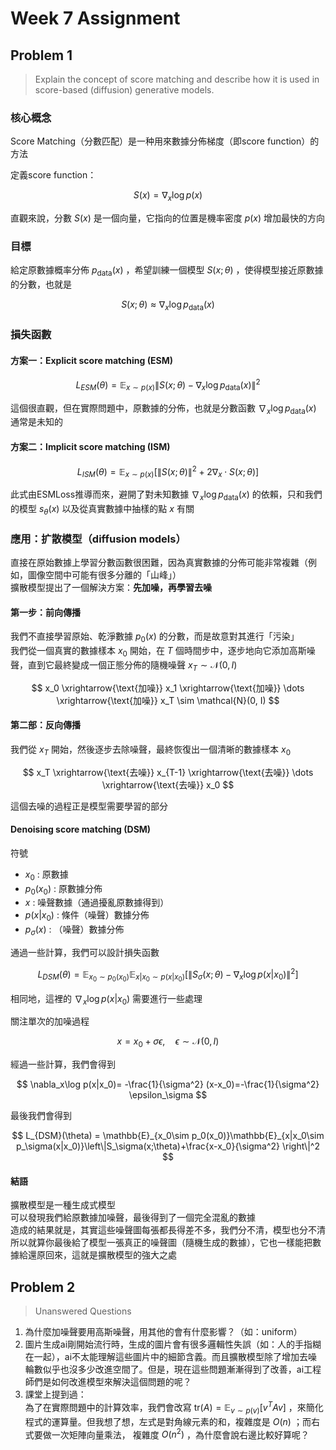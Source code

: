 # Week 7 Assignment


## Problem 1

> Explain the concept of score matching and describe how it is used in score-based (diffusion) generative models.

### 核心概念

Score Matching（分數匹配）是一种用來數據分佈梯度（即score function）的方法

定義score function：

$$
S(x) = \nabla_x \log p(x)
$$

直觀來說，分數 $S(x)$ 是一個向量，它指向的位置是機率密度 $p(x)$ 增加最快的方向

### 目標

給定原數據概率分佈 $p_{\text{data}}(x)$ ，希望訓練一個模型 $S(x; \theta)$ ，使得模型接近原數據的分數，也就是

$$
S(x; \theta) \approx \nabla_x \log p_{\text{data}}(x)
$$

### 損失函數

#### 方案一：Explicit score matching (ESM)

$$
L_{ESM}(\theta) = \mathbb{E}_{x\sim p(x)}\|S(x; \theta)-\nabla_x\log p_{\text{data}}(x)\|^2
$$

這個很直觀，但在實際問題中，原數據的分佈，也就是分數函數 $\nabla_x\log p_{\text{data}}(x)$ 通常是未知的

#### 方案二：Implicit score matching (ISM)

$$
L_{ISM}(\theta) = \mathbb{E}_{x\sim p(x)}\left[\|S(x; \theta)\|^2+2\nabla_x\cdot S(x; \theta)\right]
$$

此式由ESMLoss推導而來，避開了對未知數據 $\nabla_x\log p_{\text{data}}(x)$ 的依賴，只和我們的模型 $s_\theta(x)$ 以及從真實數據中抽樣的點 $x$ 有關

### 應用：扩散模型（diffusion models）

直接在原始數據上學習分數函數很困難，因為真實數據的分佈可能非常複雜（例如，圖像空間中可能有很多分離的「山峰」） \
擴散模型提出了一個解決方案：**先加噪，再學習去噪**

#### 第一步：前向傳播

我們不直接學習原始、乾淨數據 $p_0(x)$ 的分數，而是故意對其進行「污染」 \
我們從一個真實的數據樣本 $x_0$ 開始，在 $T$ 個時間步中，逐步地向它添加高斯噪聲，直到它最終變成一個正態分佈的隨機噪聲 $x_T \sim \mathcal{N}(0, I)$

$$
x_0 \xrightarrow{\text{加噪}} x_1 \xrightarrow{\text{加噪}} \dots \xrightarrow{\text{加噪}} x_T \sim \mathcal{N}(0, I)
$$

#### 第二部：反向傳播

我們從 $x_T$ 開始，然後逐步去除噪聲，最終恢復出一個清晰的數據樣本 $x_0$

$$
x_T \xrightarrow{\text{去噪}} x_{T-1} \xrightarrow{\text{去噪}} \dots \xrightarrow{\text{去噪}} x_0
$$

這個去噪的過程正是模型需要學習的部分

#### Denoising score matching (DSM)

符號
- $x_0$ : 原數據
- $p_0(x_0)$ : 原數據分佈
- $x$ : 噪聲數據（通過擾亂原數據得到）
- $p(x|x_0)$ : 條件（噪聲）數據分佈
- $p_{\sigma}(x)$ : （噪聲）數據分佈

通過一些計算，我們可以設計損失函數

$$
L_{DSM}(\theta) = \mathbb{E}_{x_0\sim p_0(x_0)}\mathbb{E}_{x|x_0\sim p(x|x_0)}\left[\|S_\sigma(x;\theta)-\nabla_{x}\log p(x|x_0)\|^2\right]
$$

相同地，這裡的 $\nabla_{x}\log p(x|x_0)$ 需要進行一些處理

關注單次的加噪過程

$$
x = x_0 + \sigma\epsilon, \quad \epsilon\sim \mathcal{N}(0, I)
$$

經過一些計算，我們會得到

$$
\nabla_x\log p(x|x_0)= -\frac{1}{\sigma^2} (x-x_0)=-\frac{1}{\sigma^2} \epsilon_\sigma
$$

最後我們會得到

$$
L_{DSM}(\theta) = \mathbb{E}_{x_0\sim p_0(x_0)}\mathbb{E}_{x|x_0\sim p_\sigma(x|x_0)}\left\|S_\sigma(x;\theta)+\frac{x-x_0}{\sigma^2} \right\|^2
$$

#### 結語

擴散模型是一種生成式模型 \
可以發現我們給原數據加噪聲，最後得到了一個完全混亂的數據 \
造成的結果就是，其實這些噪聲圖每張都長得差不多，我們分不清，模型也分不清 \
所以就算你最後給了模型一張真正的噪聲圖（隨機生成的數據），它也一樣能把數據給還原回來，這就是擴散模型的強大之處


## Problem 2

> Unanswered Questions

1. 為什麼加噪聲要用高斯噪聲，用其他的會有什麼影響？（如：uniform）
2. 圖片生成ai剛開始流行時，生成的圖片會有很多邏輯性失誤（如：人的手指糊在一起），ai不太能理解這些圖片中的細節含義。而且擴散模型除了增加去噪輪數似乎也沒多少改進空間了。但是，現在這些問題漸漸得到了改善，ai工程師們是如何改進模型來解決這個問題的呢？
3. 課堂上提到過：\
    為了在實際問題中的計算效率，我們會改寫 $\text{tr}(A) = \mathbb{E}_{v\sim p(v)}[v^TAv]$ ，來簡化程式的運算量。但我想了想，左式是對角線元素的和，複雜度是 $O(n)$ ；而右式要做一次矩陣向量乘法， 複雜度 $O(n^2)$ ，為什麼會說右邊比較好算呢？
